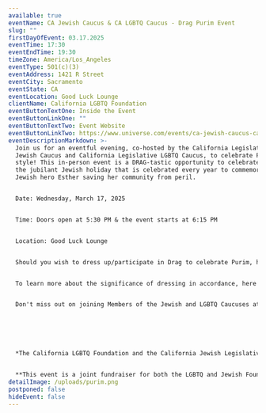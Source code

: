 ```yaml
---
available: true
eventName: CA Jewish Caucus & CA LGBTQ Caucus - Drag Purim Event
slug: ""
firstDayOfEvent: 03.17.2025
eventTime: 17:30
eventEndTime: 19:30
timeZone: America/Los_Angeles
eventType: 501(c)(3)
eventAddress: 1421 R Street
eventCity: Sacramento
eventState: CA
eventLocation: Good Luck Lounge
clientName: California LGBTQ Foundation
eventButtonTextOne: Inside the Event
eventButtonLinkOne: ""
eventButtonTextTwo: Event Website
eventButtonLinkTwo: https://www.universe.com/events/ca-jewish-caucus-ca-lgbtq-caucus-drag-purim-event-tickets-4B23SM
eventDescriptionMarkdown: >-
  Join us for an eventful evening, co-hosted by the California Legislative
  Jewish Caucus and California Legislative LGBTQ Caucus, to celebrate Purim in
  style! This in-person event is a DRAG-tastic opportunity to celebrate Purim,
  the jubilant Jewish holiday that is celebrated every year to commemorate the
  Jewish hero Esther saving her community from peril.


  Date: Wednesday, March 17, 2025


  Time: Doors open at 5:30 PM & the event starts at 6:15 PM


  Location: Good Luck Lounge


  Should you wish to dress up/participate in Drag to celebrate Purim, here's an *[external reference point](https://www.pinterest.ca/pin/512636370099963009/)* (not associated with the Members of either Caucus or the CA LGBTQ Foundation).


  To learn more about the significance of dressing in accordance, here's an [external reference point](https://www.myjewishlearning.com/article/why-do-jews-wear-costumes-on-purim/) (not associated with the Members of either Caucus or the CA LGBTQ Foundation).


  Don't miss out on joining Members of the Jewish and LGBTQ Caucuses at this Reception & Drag Show as we celebrate this Drag Purim Event. We can't wait to see you there!






  *The California LGBTQ Foundation and the California Jewish Legislative Caucus Foundation are 501(c)(3) charitable organizations.  Contributions are tax-deductible as charitable contributions to the extent permitted by law.*


  **This event is a joint fundraiser for both the LGBTQ and Jewish Foundations and, therefore, is not reportable.**
detailImage: /uploads/purim.png
postponed: false
hideEvent: false
---
```

